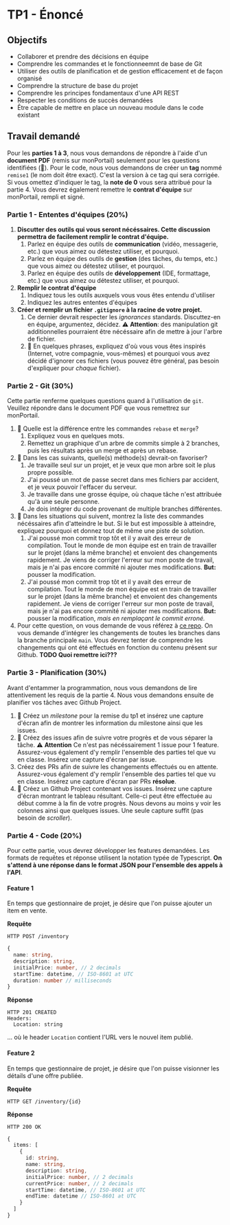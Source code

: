 # TP1 - Énoncé

## Objectifs

- Collaborer et prendre des décisions en équipe
- Comprendre les commandes et le fonctionneemnt de base de Git
- Utiliser des outils de planification et de gestion efficacement et de façon organisé
- Comprendre la structure de base du projet
- Comprendre les principes fondamentaux d'une API REST
- Respecter les conditions de succès demandées
- Être capable de mettre en place un nouveau module dans le code existant

## Travail demandé

Pour les **parties 1 à 3**, nous vous demandons de répondre à l'aide d'un **document PDF** (remis sur monPortail) seulement pour les questions identifiées (:page_facing_up:). Pour le code, nous vous demandons de créer un **tag** nommé `remise1` (le nom doit être exact). C'est la version à ce tag qui sera corrigée. Si vous omettez d'indiquer le tag, la **note de 0** vous sera attribué pour la partie 4. Vous devrez également remettre le **contrat d'équipe** sur monPortail, rempli et signé.

### Partie 1 - Ententes d'équipes (20%)

1. **Discutter des outils qui vous seront nécéssaires. Cette discussion permettra de facilement remplir le contrat d'équipe.**
    1. Parlez en équipe des outils de **communication** (vidéo, messagerie, etc.) que vous aimez ou détestez utiliser, et pourquoi.
    2. Parlez en équipe des outils de **gestion** (des tâches, du temps, etc.) que vous aimez ou détestez utiliser, et pourquoi.
    3. Parlez en équipe des outils de **développement** (IDE, formattage, etc.) que vous aimez ou détestez utiliser, et pourquoi.
2. **Remplir le contrat d'équipe**
    1. Indiquez tous les outils auxquels vous vous êtes entendu d'utiliser
    2. Indiquez les autres ententes d'équipes
3. **Créer et remplir un fichier `.gitignore` à la racine de votre projet.**
    1. Ce dernier devrait respecter les *ignorances* standards. Discuttez-en en équipe, argumentez, décidez. :warning: **Attention**: des manipulation git additionnelles pourraient être nécéssaire afin de mettre à jour l'arbre de fichier.
    2. :page_facing_up: En quelques phrases, expliquez d'où vous vous êtes inspirés (Internet, votre compagnie, vous-mêmes) et pourquoi vous avez décidé d'ignorer ces fichiers (vous pouvez être général, pas besoin d'expliquer pour *chaque* fichier).

### Partie 2 - Git (30%)

Cette partie renferme quelques questions quand à l'utilisation de `git`. Veuillez répondre dans le document PDF que vous remettrez sur monPortail.

1. :page_facing_up: Quelle est la différence entre les commandes `rebase` et `merge`?
    1. Expliquez vous en quelques mots.
    2. Remettez un graphique d'un arbre de commits simple à 2 branches, puis les résultats après un merge et après un rebase.
2. :page_facing_up: Dans les cas suivants, quelle(s) méthode(s) devrait-on favoriser?
    1. Je travaille seul sur un projet, et je veux que mon arbre soit le plus propre possible.
    2. J'ai poussé un mot de passe secret dans mes fichiers par accident, et je veux pouvoir l'effacer du serveur.
    3. Je travaille dans une grosse équipe, où chaque tâche n'est attribuée qu'à une seule personne.
    4. Je dois intégrer du code provenant de multiple branches différentes.
3. :page_facing_up: Dans les situations qui suivent, montrez la liste des commandes nécéssaires afin d'atteindre le but. Si le but est impossible à atteindre, expliquez pourquoi et donnez tout de même une piste de solution.
    1. J'ai poussé mon commit trop tôt et il y avait des erreur de compilation. Tout le monde de mon équipe est en train de travailler sur le projet (dans la même branche) et envoient des changements rapidement. Je viens de corriger l'erreur sur mon poste de travail, mais je n'ai pas encore commité ni ajouter mes modifications. **But:** pousser la modification.
    2. J'ai poussé mon commit trop tôt et il y avait des erreur de compilation. Tout le monde de mon équipe est en train de travailler sur le projet (dans la même branche) et envoient des changements rapidement. Je viens de corriger l'erreur sur mon poste de travail, mais je n'ai pas encore commité ni ajouter mes modifications. **But:** pousser la modification, *mais en remplaçant le commit erroné.*
4. Pour cette question, on vous demande de vous référez à [ce repo](). On vous demande d'intégrer les changements de toutes les branches dans la branche principale `main`. Vous devrez tenter de comprendre les changements qui ont été effectués en fonction du contenu présent sur Github. **TODO Quoi remettre ici???**

### Partie 3 - Planification (30%)

Avant d'entammer la programmation, nous vous demandons de lire attentivement les requis de la partie 4. Nous vous demandons ensuite de planifier vos tâches avec Github Project.

1. :page_facing_up: Créez un *milestone* pour la remise du tp1 et insérez une capture d'écran afin de montrer les information du milestone ainsi que les issues.
2. :page_facing_up: Créez des issues afin de suivre votre progrès et de vous séparer la tâche. :warning: **Attention** Ce n'est pas nécéssairement 1 issue pour 1 feature. Assurez-vous également d'y remplir l'ensemble des parties tel que vu en classe. Insérez une capture d'écran par issue. 
3. Créez des PRs afin de suivre les changements effectués ou en attente. Assurez-vous également d'y remplir l'ensemble des parties tel que vu en classe. Insérez une capture d'écran par PRs **résolue**.
4. :page_facing_up: Créez un Github Project contenant vos issues. Insérez une capture d'écran montrant le tableau résultant. Celle-ci peut être effectuée au début comme à la fin de votre progrès. Nous devons au moins y voir les colonnes ainsi que quelques issues. Une seule capture suffit (pas besoin de *scroller*).

### Partie 4 - Code (20%)

Pour cette partie, vous devrez développer les features demandées. Les formats de requêtes et réponse utilisent la notation typée de Typescript. **On s'attend à une réponse dans le format JSON pour l'ensemble des appels à l'API**.

#### Feature 1

En temps que gestionnaire de projet, je désire que l'on puisse ajouter un item en vente.

**Requête**
```
HTTP POST /inventory
```
```ts
{
  name: string,
  description: string,
  initialPrice: number, // 2 decimals
  startTime: datetime, // ISO-8601 at UTC
  duration: number // milliseconds
}
```

**Réponse**
```
HTTP 201 CREATED
Headers:
  Location: string
```

... où le header `Location` contient l'URL vers le nouvel item publié.


#### Feature 2

En temps que gestionnaire de projet, je désire que l'on puisse visionner les détails d'une offre publiée.

**Requête**
```
HTTP GET /inventory/{id}
```

**Réponse**
```
HTTP 200 OK
```
```ts
{
  items: [
    {
      id: string,
      name: string,
      description: string,
      initialPrice: number, // 2 decimals
      currentPrice: number, // 2 decimals
      startTime: datetime, // ISO-8601 at UTC
      endTime: datetime // ISO-8601 at UTC
    }
  ]
}
```
